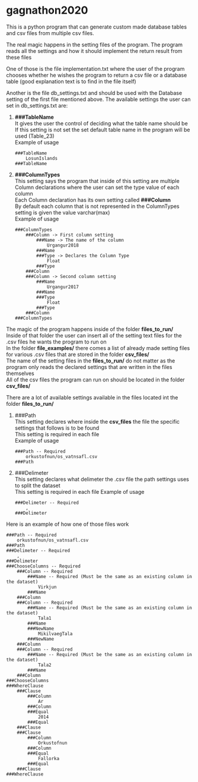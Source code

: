 # gagnathon2020

This is a python program that can generate custom made database tables and csv files from multiple csv files.

The real magic happens in the setting files of the program.
The program reads all the settings and how it should implement the return result from these files

One of those is the file implementation.txt where the user of the program chooses whether he wishes the program to return a csv file or a database table (good explanation text is to find in the file itself)

Another is the file db_settings.txt and should be used with the Database setting of the first file mentioned above.
The available settings the user can set in db_settings.txt are: 
1.  **###TableName**  
    It gives the user the control of deciding what the table name should be  
    If this setting is not set the set default table name in the program will be used (Table_23)  
    Example of usage  
    ```
    ###TableName
        LosunIslands
    ###TableName
    ```

2.  **###ColumnTypes**  
    This setting says the program that inside of this setting are multiple Column declarations where the user can set the type value of each column  
    Each Column declaration has its own setting called **###Column**  
    By default each column that is not represented in the ColumnTypes setting is given the value varchar(max)  
    Example of usage  
    ```
    ###ColumnTypes
        ###Column -> First column setting
            ###Name -> The name of the column
                Urgangur2018
            ###Name
            ###Type -> Declares the Column Type
                Float
            ###Type
        ###Column
        ###Column -> Second column setting
            ###Name
                Urgangur2017
            ###Name
            ###Type
                Float
            ###Type
        ###Column
    ###ColumnTypes
    ```


The magic of the program happens inside of the folder **files_to_run/**  
Inside of that folder the user can insert all of the setting text files for the .csv files he wants the program to run on  
In the folder **file_examples/** there comes a list of already made setting files for various .csv files that are stored in the folder **csv_files/**  
The name of the setting files in the **files_to_run/** do not matter as the program only reads the declared settings that are written in the files themselves  
All of the csv files the program can run on should be located in the folder **csv_files/**    

There are a lot of available settings available in the files located int the folder **files_to_run/**  
1. ###Path  
    This setting declares where inside the **csv_files** the file the specific settings that follows is to be found  
    This setting is required in each file  
    Example of usage
    ```
    ###Path -- Required
        orkustofnun/os_vatnsafl.csv
    ###Path
    ```

2. ###Delimeter  
    This setting declares what delimeter the .csv file the path settings uses to split the dataset  
    This setting is required in each file 
    Example of usage
    ```
    ###Delimeter -- Required
        ,
    ###Delimeter
    ```

Here is an example of how one of those files work
```
###Path -- Required
    orkustofnun/os_vatnsafl.csv
###Path
###Delimeter -- Required
    ,
###Delimeter
###ChooseColumns -- Required
    ###Column -- Required
        ###Name -- Required (Must be the same as an existing column in the dataset)
            Virkjun
        ###Name
    ###Column
    ###Column -- Required
        ###Name -- Required (Must be the same as an existing column in the dataset)
            Tala1
        ###Name
        ###NewName
            MikilvaegTala
        ###NewName
    ###Column
    ###Column -- Required
        ###Name -- Required (Must be the same as an existing column in the dataset)
            Tala2
        ###Name
    ###Column
###ChooseColumns
###WhereClause
    ###Clause
        ###Column
            Ar
        ###Column
        ###Equal
            2014
        ###Equal
    ###Clause
    ###Clause
        ###Column
            Orkustofnun
        ###Column
        ###Equal
            Fallorka
        ###Equal
    ###Clause
###WhereClause
```